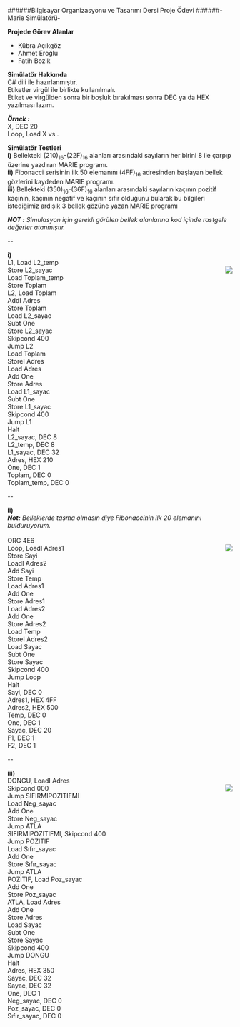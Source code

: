 ######Bilgisayar Organizasyonu ve Tasarımı Dersi Proje Ödevi
######-Marie Simülatörü-

**Projede Görev Alanlar** <br/>
*	Kübra Açıkgöz   	
*	Ahmet Eroğlu       
*	Fatih Bozik			   

**Simülatör Hakkında** <br/>
C# dili ile hazırlanmıştır.<br/>
Etiketler virgül ile birlikte kullanılmalı. <br/>
Etiket ve virgülden sonra bir boşluk bırakılması sonra DEC ya da HEX yazılması lazım. <br/>

***Örnek :*** <br/>
X, DEC 20 <br/>
Loop, Load X 	vs.. <br/>

**Simülatör Testleri** <br/>
**i)**   Bellekteki  (210)<sub>16</sub>-(22F)<sub>16</sub>  alanları arasındaki sayıların her birini 8 ile çarpıp üzerine yazdıran MARIE programı. <br/>
**ii)**	 Fibonacci serisinin ilk 50 elemanını (4FF)<sub>16</sub> adresinden başlayan bellek gözlerini kaydeden MARIE programı. <br/>
**iii)** Bellekteki (350)<sub>16</sub>-(36F)<sub>16</sub> alanları arasındaki sayıların kaçının pozitif kaçının, kaçının negatif ve kaçının sıfır olduğunu bularak bu bilgileri istediğimiz ardışık 3 bellek gözüne yazan MARIE programı

***NOT :*** *Simulasyon için gerekli görülen bellek alanlarına kod içinde rastgele değerler atanmıştır.* 

--

**i)** <br/>
L1, Load L2_temp <br/>  <img align="right" src="https://fatihbozik.files.wordpress.com/2015/02/resim15.png">
Store L2_sayac <br/>
Load Toplam_temp <br/>
Store Toplam <br/>
L2, Load Toplam <br/>
AddI Adres <br/>
Store Toplam <br/>
Load L2_sayac <br/>
Subt One <br/>
Store L2_sayac <br/>
Skipcond 400 <br/>
Jump L2 <br/>
Load Toplam <br/>
StoreI Adres <br/>
Load Adres <br/>
Add One <br/>
Store Adres <br/>
Load L1_sayac <br/>
Subt One <br/>
Store L1_sayac <br/>
Skipcond 400 <br/>
Jump L1 <br/>
Halt <br/>
L2_sayac, DEC 8 <br/>
L2_temp, DEC 8 <br/>
L1_sayac, DEC 32 <br/>
Adres, HEX 210 <br/>
One, DEC 1 <br/>
Toplam, DEC 0 <br/>
Toplam_temp, DEC 0 <br/>

--

**ii)** <br/>
***Not:*** *Belleklerde taşma olmasın diye Fibonaccinin ilk 20 elemanını bulduruyorum.* <br/> <br/>
ORG 4E6 <br/> <img align="right" src="https://fatihbozik.files.wordpress.com/2015/02/resim16.png">
Loop, LoadI Adres1 <br/>
Store Sayi <br/> 
LoadI Adres2 <br/>
Add Sayi <br/>
Store Temp <br/>
Load Adres1 <br/>
Add One <br/>
Store Adres1 <br/>
Load Adres2 <br/>
Add One <br/>
Store Adres2 <br/>
Load Temp <br/>
StoreI Adres2 <br/>
Load Sayac <br/>
Subt One <br/>
Store Sayac <br/> 
Skipcond 400 <br/>
Jump Loop <br/>
Halt <br/>
Sayi, DEC 0 <br/>
Adres1, HEX 4FF <br/>
Adres2, HEX 500 <br/>
Temp, DEC 0 <br/>
One, DEC 1 <br/>
Sayac, DEC 20 <br/>
F1, DEC 1 <br/>
F2, DEC 1 <br/>

--

**iii)** <br/>
DONGU, LoadI Adres <br/> <img align="right" src="https://fatihbozik.files.wordpress.com/2015/02/resim17.png">
Skipcond 000 <br/>
Jump SIFIRMIPOZITIFMI <br/>
Load Neg_sayac <br/>
Add One <br/>
Store Neg_sayac <br/>
Jump ATLA <br/>
SIFIRMIPOZITIFMI, Skipcond 400 <br/>
Jump POZITIF <br/>
Load Sıfır_sayac <br/>
Add One <br/>
Store Sıfır_sayac <br/>
Jump ATLA <br/>
POZITIF, Load Poz_sayac <br/>
Add One <br/>
Store Poz_sayac <br/>
ATLA, Load Adres <br/>
Add One <br/>
Store Adres <br/>
Load Sayac <br/>
Subt One <br/>
Store Sayac <br/>
Skipcond 400 <br/>
Jump DONGU <br/>
Halt <br/>
Adres, HEX 350 <br/>
Sayac, DEC 32 <br/>
Sayac, DEC 32 <br/>
One, DEC 1 <br/>
Neg_sayac, DEC 0 <br/>
Poz_sayac, DEC 0 <br/>
Sıfır_sayac, DEC 0 <br/>




